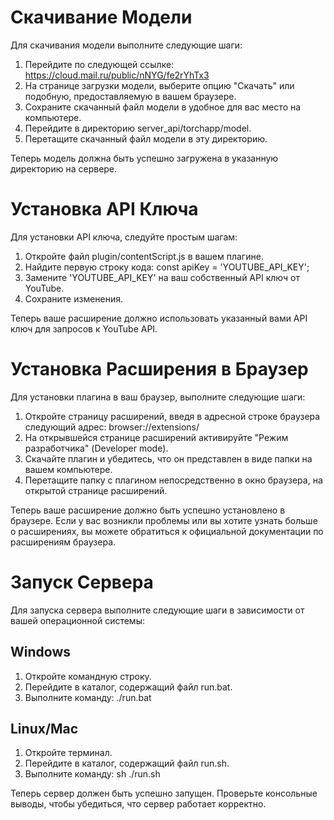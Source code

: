 # Скачивание Модели
Для скачивания модели выполните следующие шаги:
1. Перейдите по следующей ссылке: https://cloud.mail.ru/public/nNYG/fe2rYhTx3
2. На странице загрузки модели, выберите опцию "Скачать" или подобную, предоставляемую в вашем браузере.
3. Сохраните скачанный файл модели в удобное для вас место на компьютере.
4. Перейдите в директорию server_api/torchapp/model.
5. Перетащите скачанный файл модели в эту директорию.

Теперь модель должна быть успешно загружена в указанную директорию на сервере. 

# Установка API Ключа
Для установки API ключа, следуйте простым шагам:
1. Откройте файл plugin/contentScript.js в вашем плагине.
2. Найдите первую строку кода:  const apiKey = 'YOUTUBE_API_KEY';       
3. Замените 'YOUTUBE_API_KEY' на ваш собственный API ключ от YouTube.
4. Сохраните изменения.

Теперь ваше расширение должно использовать указанный вами API ключ для запросов к YouTube API.

# Установка Расширения в Браузер
Для установки плагина в ваш браузер, выполните следующие шаги:

1. Откройте страницу расширений, введя в адресной строке браузера следующий адрес: browser://extensions/
2. На открывшейся странице расширений активируйте "Режим разработчика" (Developer mode).
3. Скачайте плагин и убедитесь, что он представлен в виде папки на вашем компьютере.
4. Перетащите папку с плагином непосредственно в окно браузера, на открытой странице расширений.

Теперь ваше расширение должно быть успешно установлено в браузере. Если у вас возникли проблемы или вы хотите узнать больше о расширениях, вы можете обратиться к официальной документации по расширениям браузера.

# Запуск Сервера
Для запуска сервера выполните следующие шаги в зависимости от вашей операционной системы:

## Windows
1. Откройте командную строку.
2. Перейдите в каталог, содержащий файл run.bat.
3. Выполните команду: ./run.bat

## Linux/Mac
1. Откройте терминал.
2. Перейдите в каталог, содержащий файл run.sh.
3. Выполните команду: sh ./run.sh

Теперь сервер должен быть успешно запущен. Проверьте консольные выводы, чтобы убедиться, что сервер работает корректно.